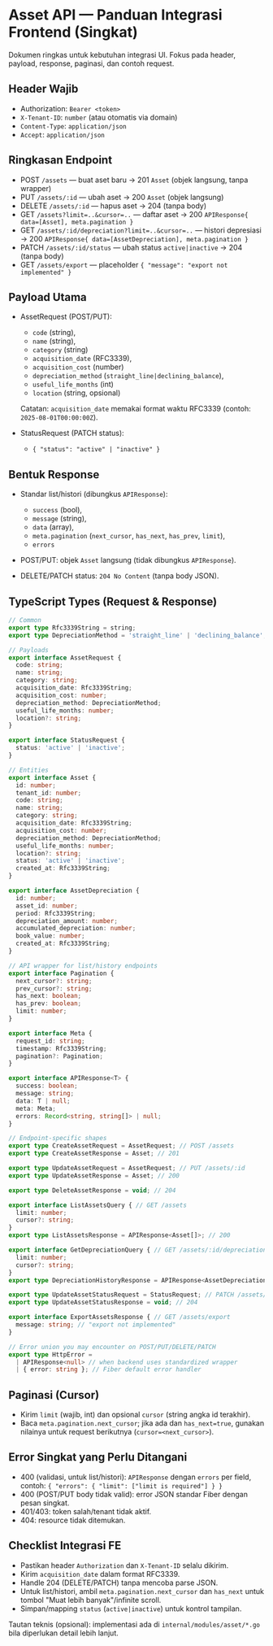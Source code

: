# Asset API — Panduan Integrasi Frontend (Singkat)

Dokumen ringkas untuk kebutuhan integrasi UI. Fokus pada header, payload, response, paginasi, dan contoh request.

## Header Wajib

- Authorization: `Bearer <token>`
- `X-Tenant-ID`: `number` (atau otomatis via domain)
- `Content-Type`: `application/json`
- `Accept`: `application/json`

## Ringkasan Endpoint

- POST `/assets` — buat aset baru → 201 `Asset` (objek langsung, tanpa wrapper)
- PUT `/assets/:id` — ubah aset → 200 `Asset` (objek langsung)
- DELETE `/assets/:id` — hapus aset → 204 (tanpa body)
- GET `/assets?limit=..&cursor=..` — daftar aset → 200 `APIResponse{ data=[Asset], meta.pagination }`
- GET `/assets/:id/depreciation?limit=..&cursor=..` — histori depresiasi → 200 `APIResponse{ data=[AssetDepreciation], meta.pagination }`
- PATCH `/assets/:id/status` — ubah status `active|inactive` → 204 (tanpa body)
- GET `/assets/export` — placeholder `{ "message": "export not implemented" }`

## Payload Utama

- AssetRequest (POST/PUT):
  - `code` (string), 
  - `name` (string), 
  - `category` (string)
  - `acquisition_date` (RFC3339), 
  - `acquisition_cost` (number)
  - `depreciation_method` (`straight_line|declining_balance`), 
  - `useful_life_months` (int)
  - `location` (string, opsional)

  Catatan: `acquisition_date` memakai format waktu RFC3339 (contoh: `2025-08-01T00:00:00Z`).

- StatusRequest (PATCH status):
  - `{ "status": "active" | "inactive" }`

## Bentuk Response

- Standar list/histori (dibungkus `APIResponse`):
  - `success` (bool), 
  - `message` (string), 
  - `data` (array), 
  - `meta.pagination` (`next_cursor`, `has_next`, `has_prev`, `limit`), 
  - `errors`

- POST/PUT: objek `Asset` langsung (tidak dibungkus `APIResponse`).
- DELETE/PATCH status: `204 No Content` (tanpa body JSON).

## TypeScript Types (Request & Response)

```ts
// Common
export type Rfc3339String = string;
export type DepreciationMethod = 'straight_line' | 'declining_balance';

// Payloads
export interface AssetRequest {
  code: string;
  name: string;
  category: string;
  acquisition_date: Rfc3339String;
  acquisition_cost: number;
  depreciation_method: DepreciationMethod;
  useful_life_months: number;
  location?: string;
}

export interface StatusRequest {
  status: 'active' | 'inactive';
}

// Entities
export interface Asset {
  id: number;
  tenant_id: number;
  code: string;
  name: string;
  category: string;
  acquisition_date: Rfc3339String;
  acquisition_cost: number;
  depreciation_method: DepreciationMethod;
  useful_life_months: number;
  location?: string;
  status: 'active' | 'inactive';
  created_at: Rfc3339String;
}

export interface AssetDepreciation {
  id: number;
  asset_id: number;
  period: Rfc3339String;
  depreciation_amount: number;
  accumulated_depreciation: number;
  book_value: number;
  created_at: Rfc3339String;
}

// API wrapper for list/history endpoints
export interface Pagination {
  next_cursor?: string;
  prev_cursor?: string;
  has_next: boolean;
  has_prev: boolean;
  limit: number;
}

export interface Meta {
  request_id: string;
  timestamp: Rfc3339String;
  pagination?: Pagination;
}

export interface APIResponse<T> {
  success: boolean;
  message: string;
  data: T | null;
  meta: Meta;
  errors: Record<string, string[]> | null;
}

// Endpoint-specific shapes
export type CreateAssetRequest = AssetRequest; // POST /assets
export type CreateAssetResponse = Asset; // 201

export type UpdateAssetRequest = AssetRequest; // PUT /assets/:id
export type UpdateAssetResponse = Asset; // 200

export type DeleteAssetResponse = void; // 204

export interface ListAssetsQuery { // GET /assets
  limit: number;
  cursor?: string;
}
export type ListAssetsResponse = APIResponse<Asset[]>; // 200

export interface GetDepreciationQuery { // GET /assets/:id/depreciation
  limit: number;
  cursor?: string;
}
export type DepreciationHistoryResponse = APIResponse<AssetDepreciation[]>; // 200

export type UpdateAssetStatusRequest = StatusRequest; // PATCH /assets/:id/status
export type UpdateAssetStatusResponse = void; // 204

export interface ExportAssetsResponse { // GET /assets/export
  message: string; // "export not implemented"
}

// Error union you may encounter on POST/PUT/DELETE/PATCH
export type HttpError =
  | APIResponse<null> // when backend uses standardized wrapper
  | { error: string }; // Fiber default error handler
```

## Paginasi (Cursor)

- Kirim `limit` (wajib, int) dan opsional `cursor` (string angka id terakhir).
- Baca `meta.pagination.next_cursor`; jika ada dan `has_next=true`, gunakan nilainya untuk request berikutnya (`cursor=<next_cursor>`).

## Error Singkat yang Perlu Ditangani

- 400 (validasi, untuk list/histori): `APIResponse` dengan `errors` per field, contoh: `{ "errors": { "limit": ["limit is required"] } }`
- 400 (POST/PUT body tidak valid): error JSON standar Fiber dengan pesan singkat.
- 401/403: token salah/tenant tidak aktif.
- 404: resource tidak ditemukan.

## Checklist Integrasi FE

- Pastikan header `Authorization` dan `X-Tenant-ID` selalu dikirim.
- Kirim `acquisition_date` dalam format RFC3339.
- Handle 204 (DELETE/PATCH) tanpa mencoba parse JSON.
- Untuk list/histori, ambil `meta.pagination.next_cursor` dan `has_next` untuk tombol "Muat lebih banyak"/infinite scroll.
- Simpan/mapping `status` (`active|inactive`) untuk kontrol tampilan.

Tautan teknis (opsional): implementasi ada di `internal/modules/asset/*.go` bila diperlukan detail lebih lanjut.
